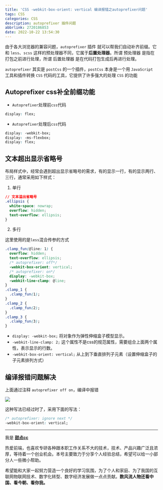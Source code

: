 ```yaml
---
title: 'CSS -webkit-box-orient: vertical 编译报错之autoprefixer问题'
tags: CSS
categories: CSS
description: autoprefixer 插件问题
abbrlink: 2720186853
date: 2022-10-22 13:54:30
---
```


由于各大浏览器的兼容问题，`autoprefixer` 插件 就可以帮我们自动补齐前缀。它和 `less`、`scss` 这样的预处理器不同，它属于**后置处理器**。所谓 预处理器 是指在打包之前进行处理，所谓 后置处理器 是在代码打包生成后再进行处理。

`autoprefixer` 其实是 `postCss` 的一个插件，`postCss` 本身是一个用 `JavaScript` 工具和插件转换 `CSS` 代码的工具，它提供了许多强大的处理 `CSS` 的功能

## Autoprefixer css补全前缀功能

- `Autoprefixer`处理前`css`代码

```css
display: flex;
```

- `Autoprefixer`处理后`css`代码

```css
display: -webkit-box;
display: -ms-flexbox;
display: flex;
```

## 文本超出显示省略号

布局样式中，经常会遇到超出显示省略号的需求，有的显示一行，有的显示两行、三行，通常采用如下样式：

1. 单行

```css
// 文本溢出省略号
.ellipsis {
  white-space: nowrap;
  overflow: hidden;
  text-overflow: ellipsis;
}
```

2. 多行

这里使用的是`less`混合传参的方式
```css
.clamp_fun(@line: 1) {
  overflow: hidden;
  text-overflow: ellipsis;
  /* autoprefixer: off*/
  -webkit-box-orient: vertical;
  /* autoprefixer: on*/
  display: -webkit-box;
  -webkit-line-clamp: @line;
}
.clamp_1 {
  .clamp_fun(1);
}
.clamp_2 {
  .clamp_fun(2);
}
.clamp_3 {
  .clamp_fun(3);
}
```

- `display: -webkit-box;` 将对象作为弹性伸缩盒子模型显示。
- `-webkit-line-clamp: 2;` 这个属性不是css的规范属性，需要组合上面两个属性，表示显示的行数。
- `-webkit-box-orient: vertical;` 从上到下垂直排列子元素（设置伸缩盒子的子元素排列方式）

## 编译报错问题解决

上面通过注释 `autoprefixer off on`，编译中报错

![](https://pic1.imgdb.cn/item/6353957116f2c2beb17617b7.jpg)

这种写法已经过时了，采用下面的写法：

```css
/* autoprefixer: ignore next */
-webkit-box-orient: vertical;
```

---

我是 [**甜点cc**](https://blog.i-xiao.space/)

热爱前端，也喜欢专研各种跟本职工作关系不大的技术，技术、产品兴趣广泛且浓厚，等待着一个创业机会。本号主要致力于分享个人经验总结，希望可以给一小部分人一些微小帮助。

希望能和大家一起努力营造一个良好的学习氛围，为了个人和家庭、为了我国的互联网物联网技术、数字化转型、数字经济发展做一点点贡献。**数风流人物还看中国、看今朝、看你我。**